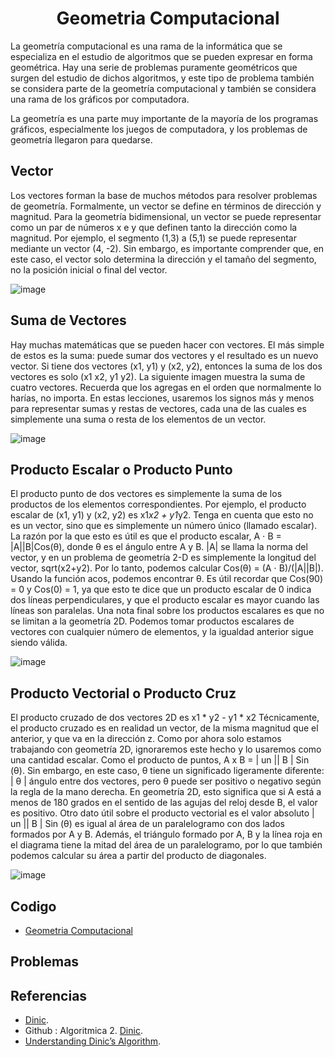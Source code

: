 <h1 align="center"> Geometria Computacional </h1>

La geometría computacional es una rama de la informática que se especializa en el estudio de algoritmos que se pueden expresar en forma geométrica. Hay una serie de problemas puramente geométricos que surgen del estudio de dichos algoritmos, y este tipo de problema también se considera parte de la geometría computacional y también se considera una rama de los gráficos por computadora.

La geometría es una parte muy importante de la mayoría de los programas gráficos, especialmente los juegos de computadora, y los problemas de geometría llegaron para quedarse.

## Vector

Los vectores forman la base de muchos métodos para resolver problemas de geometría. Formalmente, un vector se define en términos de dirección y magnitud. Para la geometría bidimensional, un vector se puede representar como un par de números x e y que definen tanto la dirección como la magnitud. Por ejemplo, el segmento (1,3) a (5,1) se puede representar mediante un vector (4, -2). Sin embargo, es importante comprender que, en este caso, el vector solo determina la dirección y el tamaño del segmento, no la posición inicial o final del vector.

![image](https://user-images.githubusercontent.com/97768733/199876145-2a46eae6-7dd0-41e5-a7d6-6e625d1ada25.png)

## Suma de Vectores

Hay muchas matemáticas que se pueden hacer con vectores. El más simple de estos es la suma: puede sumar dos vectores y el resultado es un nuevo vector. Si tiene dos vectores (x1, y1) y (x2, y2), entonces la suma de los dos vectores es solo (x1 x2, y1 y2). La siguiente imagen muestra la suma de cuatro vectores. Recuerda que los agregas en el orden que normalmente lo harías, no importa. En estas lecciones, usaremos los signos más y menos para representar sumas y restas de vectores, cada una de las cuales es simplemente una suma o resta de los elementos de un vector.

![image](https://user-images.githubusercontent.com/97768733/199876516-12670468-c82f-43df-8cf2-bac9a68dc05e.png)

## Producto Escalar o Producto Punto

El producto punto de dos vectores es simplemente la suma de los productos de los elementos correspondientes. Por ejemplo, el producto escalar de (x1, y1) y (x2, y2) es x1*x2 + y1*y2. Tenga en cuenta que esto no es un vector, sino que es simplemente un número único (llamado escalar). La razón por la que esto es útil es que el producto escalar, A ⋅ B = |A||B|Cos(θ), donde θ es el ángulo entre A y B. |A| se llama la norma del vector, y en un problema de geometría 2-D es simplemente la longitud del vector, sqrt(x2+y2). Por lo tanto, podemos calcular Cos(θ) = (A ⋅ B)/(|A||B|). Usando la función acos, podemos encontrar θ. Es útil recordar que Cos(90) = 0 y Cos(0) = 1, ya que esto te dice que un producto escalar de 0 indica dos líneas perpendiculares, y que el producto escalar es mayor cuando las líneas son paralelas. Una nota final sobre los productos escalares es que no se limitan a la geometría 2D. Podemos tomar productos escalares de vectores con cualquier número de elementos, y la igualdad anterior sigue siendo válida.

![image](https://user-images.githubusercontent.com/97768733/199876992-2de86fdd-c05c-459f-859e-6c23cd4ba793.png)

## Producto Vectorial o Producto Cruz

El producto cruzado de dos vectores 2D es x1 * y2 - y1 * x2 Técnicamente, el producto cruzado es en realidad un vector, de la misma magnitud que el anterior, y que va en la dirección z. Como por ahora solo estamos trabajando con geometría 2D, ignoraremos este hecho y lo usaremos como una cantidad escalar. Como el producto de puntos, A x B = | un || B | Sin (θ). Sin embargo, en este caso, θ tiene un significado ligeramente diferente: | θ | ángulo entre dos vectores, pero θ puede ser positivo o negativo según la regla de la mano derecha. En geometría 2D, esto significa que si A está a menos de 180 grados en el sentido de las agujas del reloj desde B, el valor es positivo. Otro dato útil sobre el producto vectorial es el valor absoluto | un || B | Sin (θ) es igual al área de un paralelogramo con dos lados formados por A y B. Además, el triángulo formado por A, B y la línea roja en el diagrama tiene la mitad del área de un paralelogramo, por lo que también podemos calcular su área a partir del producto de diagonales.

![image](https://user-images.githubusercontent.com/97768733/200006525-39adae1b-98d8-49df-adbe-b951c41de7fe.png)


## Codigo

* [Geometria Computacional](https://github.com/HugoAlejandro2002/Algoritmos-y-Estructuras-de-Datos/blob/main/Algoritmos/Teoria%20de%20Grafos/Dinic/dinic.cpp)

## Problemas

## Referencias 

* [Dinic](https://es.wikipedia.org/wiki/Algoritmo_de_Dinic).  
* Github : Algoritmica 2. [Dinic](https://github.com/PaulLandaeta/algoritmica2/tree/master/contenido/Teoria%20de%20Grafos/Dinic).
* [Understanding Dinic’s Algorithm](https://medium.com/smucs/understanding-dinics-algorithm-ebf892e66227).
